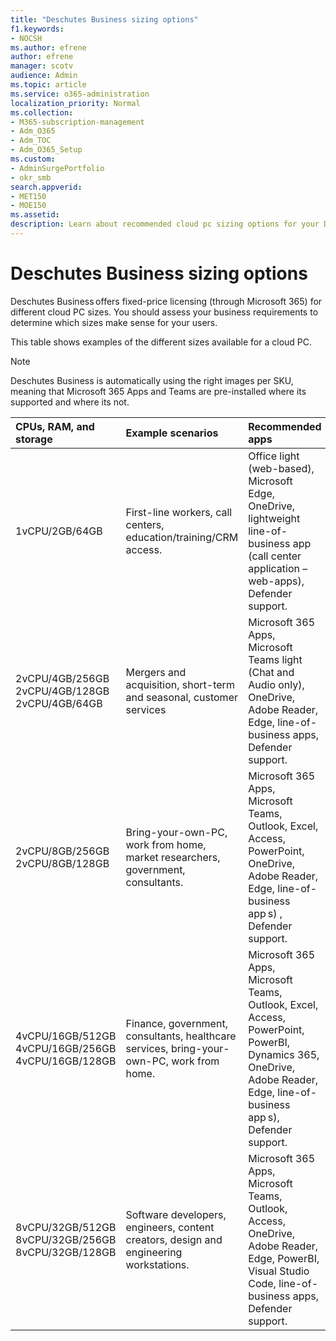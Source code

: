 ```yaml
---
title: "Deschutes Business sizing options"
f1.keywords:
- NOCSH
ms.author: efrene
author: efrene
manager: scotv
audience: Admin
ms.topic: article
ms.service: o365-administration
localization_priority: Normal
ms.collection: 
- M365-subscription-management
- Adm_O365
- Adm_TOC
- Adm_O365_Setup
ms.custom: 
- AdminSurgePortfolio
- okr_smb
search.appverid:
- MET150
- MOE150
ms.assetid: 
description: Learn about recommended cloud pc sizing options for your Deschutes Business users.
---
```


# Deschutes Business sizing options

Deschutes Business offers fixed-price licensing (through Microsoft 365) for different cloud PC sizes. You should assess your business requirements to determine which sizes make sense for your users. 

This table shows examples of the different sizes available for a cloud PC.

> [!NOTE]  
> Deschutes Business is automatically using the right images per SKU, meaning that Microsoft 365 Apps and Teams are pre-installed where its supported and where its not.   
  

|CPUs, RAM, and storage|Example scenarios|Recommended apps|
|:-------------------------------------------------------------------------------|:----------------------------------|:----------------------------------|
|1vCPU/2GB/64GB |First-line workers, call centers, education/training/CRM access.|Office light (web-based), Microsoft Edge, OneDrive, lightweight line-of-business app (call center application – web-apps), Defender support. |
|2vCPU/4GB/256GB</br> 2vCPU/4GB/128GB</br> 2vCPU/4GB/64GB |Mergers and acquisition, short-term and seasonal, customer services |Microsoft 365 Apps, Microsoft Teams light (Chat and Audio only), OneDrive, Adobe Reader, Edge, line-of-business apps, Defender support.  |
|2vCPU/8GB/256GB</br>2vCPU/8GB/128GB |Bring-your-own-PC, work from home, market researchers, government, consultants. |Microsoft 365 Apps, Microsoft Teams, Outlook, Excel, Access, PowerPoint, OneDrive, Adobe Reader, Edge, line-of-business app s) , Defender support.  |
|4vCPU/16GB/512GB</br>4vCPU/16GB/256GB</br> 4vCPU/16GB/128GB|Finance, government, consultants, healthcare services, bring-your-own-PC, work from home. |Microsoft 365 Apps, Microsoft Teams, Outlook, Excel, Access, PowerPoint, PowerBI, Dynamics 365, OneDrive, Adobe Reader, Edge, line-of-business app s), Defender support. |
|8vCPU/32GB/512GB</br>8vCPU/32GB/256GB</br>8vCPU/32GB/128GB |Software developers, engineers, content creators, design and engineering workstations. |Microsoft 365 Apps, Microsoft Teams, Outlook, Access, OneDrive, Adobe Reader, Edge, PowerBI, Visual Studio Code, line-of-business apps, Defender support.  |



